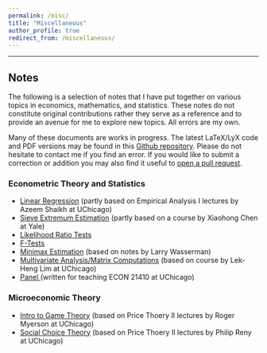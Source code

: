 ```yaml
---
permalink: /misc/
title: "Miscellaneous"
author_profile: true
redirect_from: /miscellaneous/
---
```


---
## Notes

The following is a selection of notes that I have put together on various topics in economics, mathematics, and statistics. These notes do not constitute original contributions rather they serve as a reference and to provide an avenue for me to explore new topics. All errors are my own.

Many of these documents are works in progress. The latest LaTeX/LyX code and PDF versions may be found in this <a href="https://github.com/ariboyarsky/Economics">Github repository</a>. Please do not hesitate to contact me if you find an error. If you would like to submit a correction or addition you may also find it useful to <a href="https://github.com/ariboyarsky/Economics/compare?expand=1">open a pull request</a>.

### Econometric Theory and Statistics
<ul><li><a href="https://github.com/ariboyarsky/Economics/blob/master/Notes/Econometric%20Theory/A%20Rigorous%20Look%20at%20Linear%20Regression.pdf">Linear Regression</a> (partly based on Empirical Analysis I lectures by Azeem Shaikh at UChicago)</li><li><a href="https://github.com/ariboyarsky/Economics/blob/master/Notes/Econometric%20Theory/SieveAsymptoticsPrimer.pdf">Sieve Extremum Estimation</a> (partly based on a course by Xiaohong Chen at Yale)</li><li><a href="https://github.com/ariboyarsky/Economics/blob/master/Notes/Econometric%20Theory/LikelihoodRatioStatistics.pdf">Likelihood Ratio Tests</a></li><li><a href="https://github.com/ariboyarsky/Economics/blob/master/Notes/Econometric%20Theory/Understanding%20the%20F-Test.pdf">F-Tests</a></li><li><a href="https://github.com/ariboyarsky/Economics/blob/master/Notes/Econometric%20Theory/MinimaxTheory.pdf">Minimax Estimation</a> (based on notes by Larry Wasserman)</li><li><a href="http://ariboyarsky.com/wp-content/uploads/2019/01/Multivariate_Analysis_Notes.pdf">Multivariate Analysis/Matrix Computations</a> (based on course by Lek-Heng Lim at UChicago)</li><li><a href="https://github.com/ariboyarsky/Economics/blob/master/Notes/Econometric%20Theory/Panel.pdf">Panel </a>(written for teaching ECON 21410 at UChicago)</li></ul>

### Microeconomic Theory
<ul><li><a href="https://github.com/ariboyarsky/Economics/blob/master/Notes/Game%20Theory%20Notes/intro.pdf">Intro to Game Theory</a> (based on Price Thoery II lectures by Roger Myerson at UChicago)</li><li><a href="https://github.com/ariboyarsky/Economics/blob/master/Notes/Brief%20Notes/Social%20Choice/arrow_social_choice.pdf">Social Choice Theory</a> (based on Price Thoery II lectures by Philip Reny at UChicago)</li></ul>
